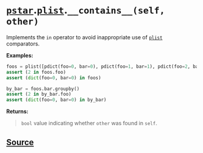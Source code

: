 # [`pstar`](./pstar.md).[`plist`](./pstar_plist.md).`__contains__(self, other)`

Implements the `in` operator to avoid inappropriate use of [`plist`](./pstar_plist.md) comparators.

**Examples:**
```python
foos = plist([pdict(foo=0, bar=0), pdict(foo=1, bar=1), pdict(foo=2, bar=0)])
assert (2 in foos.foo)
assert (dict(foo=0, bar=0) in foos)

by_bar = foos.bar.groupby()
assert (2 in by_bar.foo)
assert (dict(foo=0, bar=0) in by_bar)
```

**Returns:**

>    `bool` value indicating whether `other` was found in `self`.



## [Source](../pstar/pstar.py#L2642-L2671)